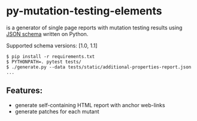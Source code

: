 # py-mutation-testing-elements

is a generator of single page reports with mutation testing results using
[JSON schema](https://github.com/stryker-mutator/mutation-testing-elements/tree/master/packages/mutation-testing-report-schema)
written on Python.

Supported schema versions: [1.0, 1.1]

```
$ pip install -r requirements.txt
$ PYTHONPATH=. pytest tests/
$ ./generate.py --data tests/static/additional-properties-report.json
...
```

## Features:

- generate self-containing HTML report with anchor web-links
- generate patches for each mutant
